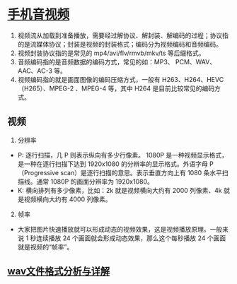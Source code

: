 # [手机音视频](https://juejin.im/post/5e12fe306fb9a0481467d399)

1. 视频流从加载到准备播放，需要经过解协议、解封装、解编码的过程；协议指的是流媒体协议；封装是视频的封装格式；编码分为视频编码和音频编码。
2. 视频封装协议指的是常见的 mp4/avi/flv/rmvb/mkv/ts 等后缀格式。
3. 音频编码指的是音频数据的编码方式，常见的如：MP3、 PCM、WAV、AAC、AC-3 等。
4. 视频编码指的就是画面图像的编码压缩方式，一般有 H263、H264、HEVC（H265）、MPEG-2 、MPEG-4 等，其中 H264 是目前比较常见的编码方式。

## 视频

1. 分辨率

- P: 逐行扫描，几 P 则表示纵向有多少行像素。
  1080P 是一种视频显示格式，是一种在逐行扫描下达到 1920x1080 的分辨率的显示格式。外语字母 P（Progressive scan）是逐行扫描的意思。表示垂直方向上有 1080 条水平扫描线。通常 1080P 的画面分辨率为 1920x1080。
- K: 横向排列有多少像素，比如：2k 就是视频横向大约有 2000 列像素、4k 就是视频横向大约有 4000 列像素。

2. 帧率

- 大家把图片快速播放就可以形成动态的视频效果，这是视频播放原理。一般来说 1 秒连续播放 24 个画面就会形成动态效果，那么这个每秒播放 24 个画面就是视频的“帧率”。

## [wav文件格式分析与详解](https://www.cnblogs.com/ranson7zop/p/7657874.html)